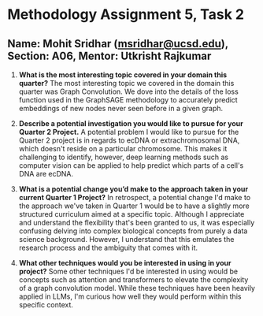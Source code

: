 # Methodology Assignment 5, Task 2

## Name: Mohit Sridhar (msridhar@ucsd.edu), Section: A06, Mentor: Utkrisht Rajkumar

1. **What is the most interesting topic covered in your domain this quarter?**
   The most interesting topic we covered in the domain this quarter was Graph Convolution. We dove into the details of the loss function used in the GraphSAGE methodology to accurately predict embeddings of new nodes never seen before in a given graph.
   
2. **Describe a potential investigation you would like to pursue for your Quarter 2 Project.**
   A potential problem I would like to pursue for the Quarter 2 project is in regards to ecDNA or extrachromosomal DNA, which doesn't reside on a particular chromosome. This makes it challenging to identify, however, deep learning methods such as computer vision can be applied to help predict which parts of a cell's DNA are ecDNA.
   
3. **What is a potential change you’d make to the approach taken in your current Quarter 1 Project?**
   In retrospect, a potential change I'd make to the approach we've taken in Quarter 1 would be to have a slightly more structured curriculum aimed at a specific topic. Although I appreciate and understand the flexibility that's been granted to us, it was especially confusing delving into complex biological concepts from purely a data science background. However, I understand that this emulates the research process and the ambiguity that comes with it.
   
4. **What other techniques would you be interested in using in your project?**
   Some other techniques I'd be interested in using would be concepts such as attention and transformers to elevate the complexity of a graph convolution model. While these techniques have been heavily applied in LLMs, I'm curious how well they would perform within this specific context.
   
